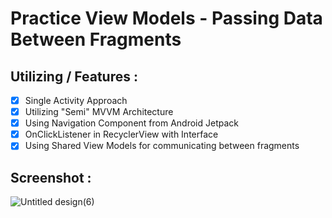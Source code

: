 # Practice View Models - Passing Data Between Fragments 

## Utilizing / Features :
- [x] Single Activity Approach
- [x] Utilizing "Semi" MVVM Architecture
- [x] Using Navigation Component from Android Jetpack
- [x] OnClickListener in RecyclerView with Interface
- [x] Using Shared View Models for communicating between fragments

## Screenshot :
![Untitled design(6)](https://github.com/PutraGandaD/PracticeViewModel/assets/54593964/339f9703-73ef-4cf4-81a7-2613c59521dd)

